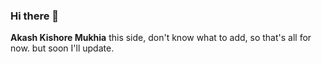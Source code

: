 ### Hi there 👋

<!--
**AkashKishore-Mukhia/AkashKishore-Mukhia** is a ✨ _special_ ✨ repository because its `README.md` (this file) appears on your GitHub profile.

Here are some ideas to get you started:

- 🔭 I’m currently working on
- 🌱 I’m currently learning React
- 👯 I’m looking to collaborate on ...
- 🤔 I’m looking for help with ...

- 📫 How to reach me: ...
..
-->

**Akash Kishore Mukhia** this side, don't know what to add, so that's all for now. but soon I'll update. 
